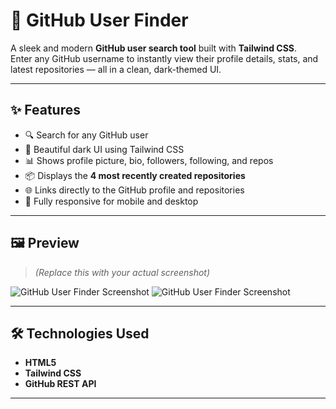 # 🚀 GitHub User Finder

A sleek and modern **GitHub user search tool** built with **Tailwind CSS**.  
Enter any GitHub username to instantly view their profile details, stats, and latest repositories — all in a clean, dark-themed UI.

---

## ✨ Features
- 🔍 Search for any GitHub user
- 🖤 Beautiful dark UI using Tailwind CSS
- 📊 Shows profile picture, bio, followers, following, and repos
- 📦 Displays the **4 most recently created repositories**
- 🌐 Links directly to the GitHub profile and repositories
- 📱 Fully responsive for mobile and desktop

---

## 🖼 Preview
> *(Replace this with your actual screenshot)*  

![GitHub User Finder Screenshot](https://github.com/async-v/github-user-finder/main/assets/img1.png)
![GitHub User Finder Screenshot](https://github.com/async-v/github-user-finder/main/assets/img2.png)

---

## 🛠 Technologies Used
- **HTML5**
- **Tailwind CSS**
- **GitHub REST API**

---

